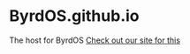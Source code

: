 ByrdOS.github.io
================

The host for ByrdOS
[Check out our site for this](http://byrdos.github.io/ ":DD")
